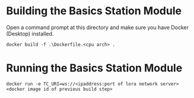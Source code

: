# Building the Basics Station Module

Open a command prompt at this directory and make sure you have Docker (Desktop) installed.

```
docker build -f .\Dockerfile.<cpu arch> .
```

# Running the Basics Station Module

```
docker run -e TC_URI=ws://<ipaddress:port of lora network server> <docker image id of previous build step>
```
